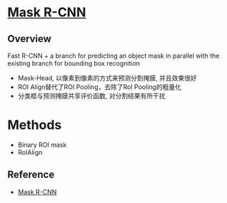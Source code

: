 # [Mask R-CNN](https://drive.google.com/file/d/19Ibg51XMm0yI0-6URW-kL46UitIhmqVC/view?usp=drivesdk)

## Overview
Fast R-CNN + a branch for predicting an object mask in parallel with the existing branch for bounding box recognition
- Mask-Head, 以像素到像素的方式来预测分割掩膜, 并且效果很好
- ROI Align替代了ROI Pooling，去除了RoI Pooling的粗量化
- 分类框与预测掩膜共享评价函数, 对分割结果有所干扰

# Methods
- Binary ROI mask
- RoIAlign

## Reference
- [Mask R-CNN](https://arxiv.org/abs/1703.06870)